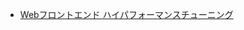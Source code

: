 - [Webフロントエンド ハイパフォーマンスチューニング](https://www.amazon.co.jp/Web%E3%83%95%E3%83%AD%E3%83%B3%E3%83%88%E3%82%A8%E3%83%B3%E3%83%89-%E3%83%8F%E3%82%A4%E3%83%91%E3%83%95%E3%82%A9%E3%83%BC%E3%83%9E%E3%83%B3%E3%82%B9-%E3%83%81%E3%83%A5%E3%83%BC%E3%83%8B%E3%83%B3%E3%82%B0-%E4%B9%85%E4%BF%9D%E7%94%B0-%E5%85%89%E5%89%87/dp/4774189677)
